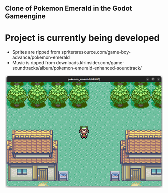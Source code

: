 ## Clone of Pokemon Emerald in the Godot Gameengine

# Project is currently being developed

- Sprites are ripped from spritersresource.com/game-boy-advance/pokemon-emerald
- Music is ripped from downloads.khinsider.com/game-soundtracks/album/pokemon-emerald-enhanced-soundtrack/

![alt text](assets/example_image.png)
